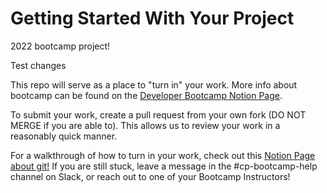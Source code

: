 
# Getting Started With Your Project
2022 bootcamp project!

Test changes

This repo will serve as a place to "turn in" your work. More info about bootcamp can be found on the [Developer Bootcamp Notion Page](https://www.notion.so/h4i/Developer-Bootcamp-7c97523fb0814ac39e5706b0795abda8).

To submit your work, create a pull request from your own fork (DO NOT MERGE if you are able to). This allows us to review your work in a reasonably quick manner.

For a walkthrough of how to turn in your work, check out this [Notion Page about git!](https://www.notion.so/h4i/Turning-in-Work-a739a09534a846aba2d96ccc11e179a3)
If you are still stuck, leave a message in the #cp-bootcamp-help channel on Slack, or reach out to one of your Bootcamp Instructors!
